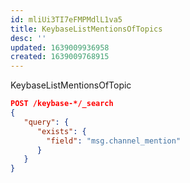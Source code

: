 ```yaml
---
id: mliUi3TI7eFMPMdlL1va5
title: KeybaseListMentionsOfTopics
desc: ''
updated: 1639009936958
created: 1639009768915
---
```


KeybaseListMentionsOfTopic

``` json
POST /keybase-*/_search
{
   "query": {
      "exists": {
        "field": "msg.channel_mention"
      }
   }
}
```
